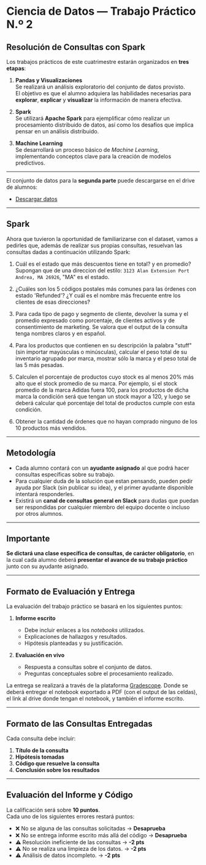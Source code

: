 # Ciencia de Datos — Trabajo Práctico N.º 2  
## Resolución de Consultas con Spark

Los trabajos prácticos de este cuatrimestre estarán organizados en **tres etapas**:

1. **Pandas y Visualizaciones**  
   Se realizará un análisis exploratorio del conjunto de datos provisto.  
   El objetivo es que el alumno adquiera las habilidades necesarias para **explorar**, **explicar** y **visualizar** la información de manera efectiva.

2. **Spark**  
   Se utilizará **Apache Spark** para ejemplificar cómo realizar un procesamiento distribuido de datos, así como los desafíos que implica pensar en un análisis distribuido.

3. **Machine Learning**  
   Se desarrollará un proceso básico de *Machine Learning*, implementando conceptos clave para la creación de modelos predictivos.

---

El conjunto de datos para la **segunda parte** puede descargarse en el drive de alumnos:

- [Descargar datos](https://drive.google.com/file/d/17MwEwXP8ICDWLbcJnC1o7dwHV6OT9gVt/view?usp=drive_link)

---

## Spark

Ahora que tuvieron la oportunidad de familiarizarse con el dataset, vamos a pedirles que, además de realizar sus propias consultas, resuelvan las consultas dadas a continuación utilizando Spark:

1) Cuál es el estado que más descuentos tiene en total? y en promedio? Supongan que de una direccion del estilo: `3123 Alan Extension Port Andrea, MA 26926`, "MA" es el estado.

2) ¿Cuáles son los 5 códigos postales más comunes para las órdenes con estado 'Refunded'? ¿Y cuál es el nombre más frecuente entre los clientes de esas direcciones?

3) Para cada tipo de pago y segmento de cliente, devolver la suma y el promedio expresado como porcentaje, de clientes activos y de consentimiento de marketing. Se valora que el output de la consulta tenga nombres claros y en español.

4) Para los productos que contienen en su descripción la palabra "stuff" (sin importar mayúsculas o minúsculas), calcular el peso total de su inventario agrupado por marca, mostrar sólo la marca y el peso total de las 5 más pesadas.

5) Calculen el porcentaje de productos cuyo stock es al menos 20% más alto que el stock promedio de su marca. Por ejemplo, si el stock promedio de la marca Adidas fuera 100, para los productos de dicha marca la condición será que tengan un stock mayor a 120, y luego se deberá calcular qué porcentaje del total de productos cumple con esta condición.
  
6) Obtener la cantidad de órdenes que no hayan comprado ninguno de los 10 productos más vendidos.

---

## Metodología

- Cada alumno contará con un **ayudante asignado** al que podrá hacer consultas específicas sobre su trabajo.
- Para cualquier duda de la solución que estan pensando, pueden pedir ayuda por Slack (sin publicar su idea), y el primer ayudante disponible intentará responderles.
- Existirá un **canal de consultas general en Slack** para dudas que puedan ser respondidas por cualquier miembro del equipo docente o incluso por otros alumnos.

---

## Importante

**Se dictará una clase específica de consultas, de carácter obligatorio**, en la cual cada alumno deberá **presentar el avance de su trabajo práctico** junto con su ayudante asignado.

---

## Formato de Evaluación y Entrega

La evaluación del trabajo práctico se basará en los siguientes puntos:

1. **Informe escrito**  
   - Debe incluir enlaces a los *notebooks* utilizados.  
   - Explicaciones de hallazgos y resultados.  
   - Hipótesis planteadas y su justificación.
   
2. **Evaluación en vivo**  
   - Respuesta a consultas sobre el conjunto de datos.  
   - Preguntas conceptuales sobre el procesamiento realizado.

La entrega se realizará a través de la plataforma [Gradescope](https://www.gradescope.com). Donde se deberá entregar el notebook exportado a PDF (con el output de las celdas), el link al drive donde tengan el notebook, y también el informe escrito.

---

## Formato de las Consultas Entregadas

Cada consulta debe incluir:

1. **Título de la consulta**
2. **Hipótesis tomadas**
3. **Código que resuelve la consulta**
4. **Conclusión sobre los resultados**

---

## Evaluación del Informe y Código

La calificación será sobre **10 puntos**.  
Cada uno de los siguientes errores restará puntos:

- ❌ No se alguna de las consultas solicitadas → **Desaprueba**  
- ❌ No se entrega informe escrito más allá del código → **Desaprueba**  
- ⚠️ Resolución ineficiente de las consultas → **-2 pts**  
- ⚠️ No se realiza una limpieza de los datos. → **-2 pts**
- ⚠️ Análisis de datos incompleto. → **-2 pts**
